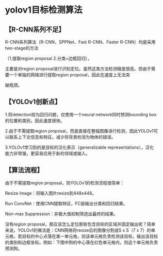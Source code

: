 # yolov1目标检测算法

## 【R-CNN系列不足】

R-CNN系列算法（R-CNN、SPPNet、Fast R-CNN、Faster R-CNN）均是采用two-stage的方法

（1.提取region proposal 2.分类+边框回归），

主要是对region proposal进行识别定位。虽然这类方法检测精度很高，但由于需要一个单独的网络进行提取region proposal，因此在速度上无法突

破瓶颈。

## 【YOLOv1创新点】

1.将detection视为回归问题，仅使用一个neural network同时预测bounding box的位置和类别，因此速度很快。

2.由于不需提取region proposal，而是直接在整幅图像进行检测，因此YOLOv1可以联系上下文信息和特征，减少将背景检测为物体的错误。

3.YOLOv1学习到的是目标的泛化表示（generalizable representations），泛化能力非常强，更容易应用于新的领域或输入。

## 【算法流程】

由于不需提取region proposal，则YOLOv1的检测流程很简单：

Resize image：将输入图片resize到448x448。

Run ConvNet：使用CNN提取特征，FC层输出分类和回归结果。

Non-max Suppression：非极大值抑制筛选出最终的结果。

没有region proposal，那应该怎么定位那些包含目标的区域并固定输出呢？简单来说，YOLOv1的做法是：CNN网络将resize后的图像分割成S x S（7 x 7）的单元格，若目标的中心点落在某一单元格，则该单元格负责检测该目标，输出该目标的类别和边框坐标。例如：下图中狗的中心落在红色单元格内，则这个单元格负责预测狗。



















